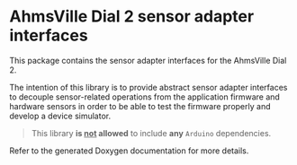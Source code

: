 # AhmsVille Dial 2 sensor adapter interfaces
This package contains the sensor adapter interfaces for the AhmsVille Dial 2.

The intention of this library is to provide abstract sensor adapter interfaces to decouple sensor-related operations
from the application firmware and hardware sensors in order to be able to test the firmware properly and develop a
device simulator.

> This library **is <u>not</u> allowed** to include **any** `Arduino` dependencies.

Refer to the generated Doxygen documentation for more details.